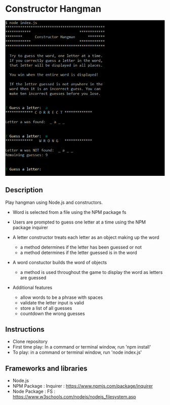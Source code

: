 # Constructor Hangman

![Hangman using Node.js](/images/constructorhangman.png)

## Description
Play hangman using Node.js and constructors.

* Word is selected from a file using the NPM package fs

* Users are prompted to guess one letter at a time using the NPM package inquirer 

* A letter constructor treats each letter as an object making up the word
    * a method determines if the letter has been guessed or not
    * a method determines if the letter guessed is in the word

* A word constuctor builds the word of objects
    * a method is used throughout the game to display the word as letters are guessed

* Additional features
    * allow words to be a phrase with spaces
    * validate the letter input is valid
    * store a list of all guesses
    * countdown the wrong guesses

## Instructions
* Clone repository
* First time play: In a command or terminal window, run 'npm install'
* To play: in a command or terminal window, run 'node index.js'

## Frameworks and libraries
* Node.js
* NPM Package  : Inquirer : https://www.npmjs.com/package/inquirer
* Node Package : FS : https://www.w3schools.com/nodejs/nodejs_filesystem.asp
